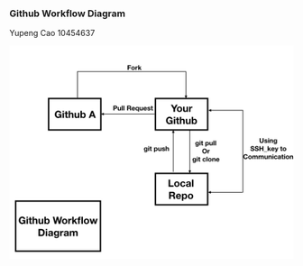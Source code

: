 ### Github Workflow Diagram

Yupeng Cao
10454637

![Github_Workflow_Diagram](Github_Workflow_Diagram.jpeg)
